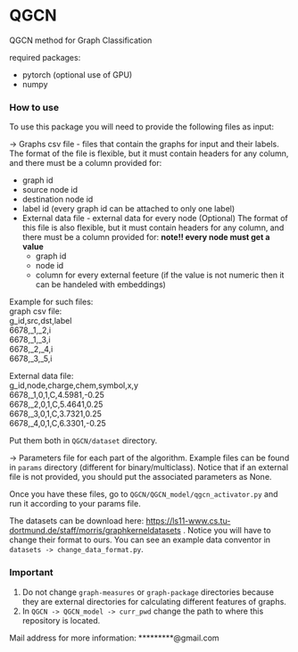# QGCN

QGCN method for Graph Classification

required packages:
- pytorch (optional use of GPU)
- numpy

### How to use 

To use this package you will need to provide the following files as input:

-> Graphs csv file - files that contain the graphs for input and their labels.
  The format of the file is flexible, but it must contain headers for any column, and there must be a column provided for:
  - graph id
  - source node id
  - destination node id
  - label id (every graph id can be attached to only one label)
- External data file - external data for every node (Optional)
    The format of this file is also flexible, but it must contain headers for any column, and there must be a column provided for:
    **note!! every node must get a value**
    - graph id
    - node id
    - column for every external feeture (if the value is not numeric then it can be handeled with embeddings)
<p>   
Example for such files: <br>
graph csv file: <br>
g_id,src,dst,label <br>
6678,_1,_2,i <br>
6678,_1,_3,i <br>
6678,_2,_4,i <br>
6678,_3,_5,i

<p>
External data file: <br>
g_id,node,charge,chem,symbol,x,y <br>
6678,_1,0,1,C,4.5981,-0.25 <br>
6678,_2,0,1,C,5.4641,0.25 <br>
6678,_3,0,1,C,3.7321,0.25 <br>
6678,_4,0,1,C,6.3301,-0.25 <br>

Put them both in `QGCN/dataset` directory.

-> Parameters file for each part of the algorithm. Example files can be found in `params` directory (different for binary/multiclass). Notice that if an external file is not 
provided, you should put the associated parameters as None.

Once you have these files, go to `QGCN/QGCN_model/qgcn_activator.py` and run it according to your params file.

The datasets can be download here: https://ls11-www.cs.tu-dortmund.de/staff/morris/graphkerneldatasets . Notice you will have to change their format to ours. You can see an example data conventor in `datasets -> change_data_format.py`.

### Important
1. Do not change `graph-measures` or `graph-package` directories because they are external directories for calculating different features of graphs.
2. In `QGCN -> QGCN_model -> curr_pwd` change the path to where this repository is located.

Mail address for more information: *********@gmail.com
